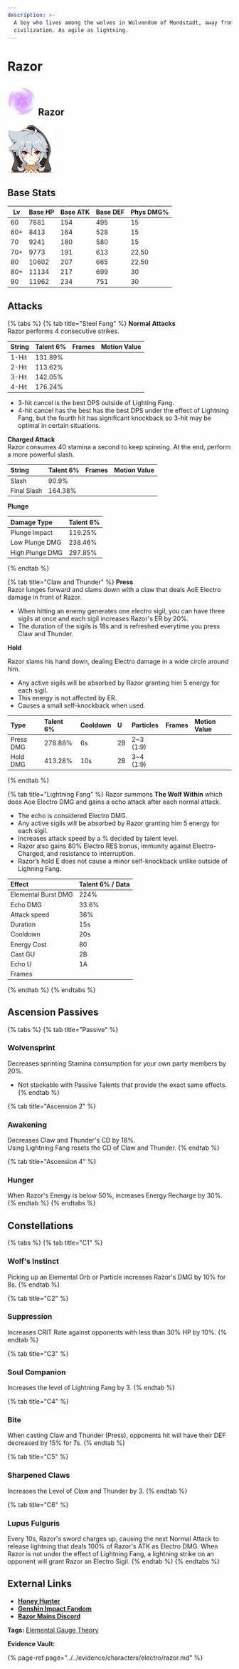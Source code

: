 ```yaml
---
description: >-
  A boy who lives among the wolves in Wolvendom of Mondstadt, away from human
  civilization. As agile as lightning.
---
```


# Razor

## ![](../../.gitbook/assets/element_electro.png) Razor

![](../../.gitbook/assets/razor.png)

## **Base Stats**

|Lv |Base HP|Base ATK|Base DEF|Phys DMG%|
|---|-------|--------|--------|---------|
|60 |7881   |154     |495     |15       |
|60+|8413   |164     |528     |15       |
|70 |9241   |180     |580     |15       |
|70+|9773   |191     |613     |22.50    |
|80 |10602  |207     |665     |22.50    |
|80+|11134  |217     |699     |30       |
|90 |11962  |234     |751     |30       |


## **Attacks**

{% tabs %}
{% tab title="Steel Fang" %}
**Normal Attacks**  
Razor performs 4 consecutive strikes.

| String | Talent 6% | Frames | Motion Value |
| :--- | :--- | :--- | :--- |
| 1-Hit | 131.89% |  |  |
| 2-Hit | 113.62% |  |  |
| 3-Hit | 142.05% |  |  |
| 4-Hit | 176.24% |  |  |

* 3-hit cancel is the best DPS outside of Lighting Fang.
* 4-hit cancel has the best has the best DPS under the effect of Lightning Fang, but the fourth hit has significant knockback so 3-hit may be optimal in certain situations.

**Charged Attack**  
Razor consumes 40 stamina a second to keep spinning. At the end, perform a more powerful slash.

| String | Talent 6% | Frames | Motion Value |
| :--- | :--- | :--- | :--- |
| Slash | 90.9% |  |  |
| Final Slash | 164.38% |  |  |

**Plunge**

| Damage Type | Talent 6% |
| :--- | :--- |
| Plunge Impact | 119.25% |
| Low Plunge DMG | 238.46% |
| High Plunge DMG | 297.85% |
{% endtab %}

{% tab title="Claw and Thunder" %}
**Press**  
Razor lunges forward and slams down with a claw that deals AoE Electro damage in front of Razor.

* When hitting an enemy generates one electro sigil, you can have three sigils at once and each sigil increases Razor's ER by 20%.
* The duration of the sigils is 18s and is refreshed everytime you press Claw and Thunder.

**Hold**

Razor slams his hand down, dealing Electro damage in a wide circle around him.

* Any active sigils will be absorbed by Razor granting him 5 energy for each sigil.
* This energy is not affected by ER.
* Causes a small self-knockback when used.

| Type | Talent 6% | Cooldown | U | Particles | Frames | Motion Value |
| :--- | :--- | :--- | :--- | :--- | :--- | :--- |
| Press DMG | 278.88% | 6s | 2B | 2~3 \(1:9\) |  |  |
| Hold DMG | 413.28% | 10s | 2B | 3~4 \(1:9\) |  |  |
{% endtab %}

{% tab title="Lightning Fang" %}
Razor summons **The Wolf Within** which does Aoe Electro DMG and gains a echo attack after each normal attack.

* The echo is considered Electro DMG.
* Any active sigils will be absorbed by Razor granting him 5 energy for each sigil.
* Increases attack speed by a % decided by talent level.
* Razor also gains 80% Electro RES bonus, immunity against Electro-Charged, and resistance to interruption.
* Razor’s hold E does not cause a minor self-knockback unlike outside of Lighning Fang.

| Effect | Talent 6% / Data |
| :--- | :--- |
| Elemental Burst DMG | 224% |
| Echo DMG | 33.6% |
| Attack speed | 36% |
| Duration | 15s |
| Cooldown | 20s |
| Energy Cost | 80 |
| Cast GU | 2B |
| Echo U | 1A |
| Frames |  |
{% endtab %}
{% endtabs %}

## **Ascension Passives**

{% tabs %}
{% tab title="Passive" %}
### Wolvensprint

Decreases sprinting Stamina consumption for your own party members by 20%.

* Not stackable with Passive Talents that provide the exact same effects.
{% endtab %}

{% tab title="Ascension 2" %}
### Awakening

Decreases Claw and Thunder's CD by 18%.  
Using Lightning Fang resets the CD of Claw and Thunder.
{% endtab %}

{% tab title="Ascension 4" %}
### Hunger

When Razor's Energy is below 50%, increases Energy Recharge by 30%.
{% endtab %}
{% endtabs %}

## Constellations

{% tabs %}
{% tab title="C1" %}
### Wolf's Instinct

Picking up an Elemental Orb or Particle increases Razor's DMG by 10% for 8s.
{% endtab %}

{% tab title="C2" %}
### Suppression

Increases CRIT Rate against opponents with less than 30% HP by 10%.
{% endtab %}

{% tab title="C3" %}
### Soul Companion

Increases the level of Lightning Fang by 3.
{% endtab %}

{% tab title="C4" %}
### Bite

When casting Claw and Thunder \(Press\), opponents hit will have their DEF decreased by 15% for 7s.
{% endtab %}

{% tab title="C5" %}
### Sharpened Claws

Increases the Level of Claw and Thunder by 3.
{% endtab %}

{% tab title="C6" %}
### Lupus Fulguris

Every 10s, Razor's sword charges up, causing the next Normal Attack to release lightning that deals 100% of Razor's ATK as Electro DMG. When Razor is not under the effect of Lightning Fang, a lightning strike on an opponent will grant Razor an Electro Sigil.
{% endtab %}
{% endtabs %}

## **External Links**

* [**Honey Hunter**](https://genshin.honeyhunterworld.com/db/char/razor/)
* [**Genshin Impact Fandom**](https://genshin-impact.fandom.com/wiki/Razor)
* [**Razor Mains Discord**](https://discord.gg/6qGZNQkWBX)

**Tags:** [Elemental Gauge Theory](https://library.keqingmains.com/mechanics/combat/elemental-reactions/elemental-gauge-theory)

**Evidence Vault:**

{% page-ref page="../../evidence/characters/electro/razor.md" %}

